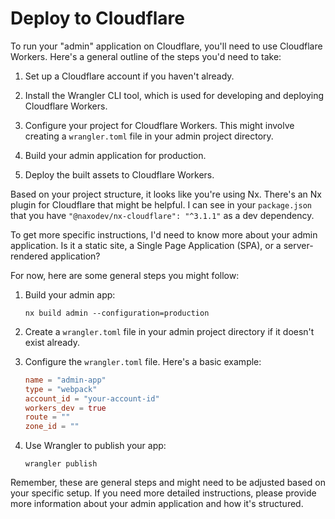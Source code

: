 # Deploy to Cloudflare

To run your "admin" application on Cloudflare, you'll need to use Cloudflare Workers. Here's a general outline of the steps you'd need to take:

1. Set up a Cloudflare account if you haven't already.

2. Install the Wrangler CLI tool, which is used for developing and deploying Cloudflare Workers.

3. Configure your project for Cloudflare Workers. This might involve creating a `wrangler.toml` file in your admin project directory.

4. Build your admin application for production.

5. Deploy the built assets to Cloudflare Workers.

Based on your project structure, it looks like you're using Nx. There's an Nx plugin for Cloudflare that might be helpful. I can see in your `package.json` that you have `"@naxodev/nx-cloudflare": "^3.1.1"` as a dev dependency.

To get more specific instructions, I'd need to know more about your admin application. Is it a static site, a Single Page Application (SPA), or a server-rendered application? 

For now, here are some general steps you might follow:

1. Build your admin app:
   ```
   nx build admin --configuration=production
   ```

2. Create a `wrangler.toml` file in your admin project directory if it doesn't exist already.

3. Configure the `wrangler.toml` file. Here's a basic example:
   ```toml
   name = "admin-app"
   type = "webpack"
   account_id = "your-account-id"
   workers_dev = true
   route = ""
   zone_id = ""
   ```

4. Use Wrangler to publish your app:
   ```
   wrangler publish
   ```

Remember, these are general steps and might need to be adjusted based on your specific setup. If you need more detailed instructions, please provide more information about your admin application and how it's structured.
